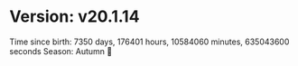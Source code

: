 # Version: v20.1.14
Time since birth: 7350 days, 176401 hours, 10584060 minutes, 635043600 seconds
Season: Autumn 🍁
